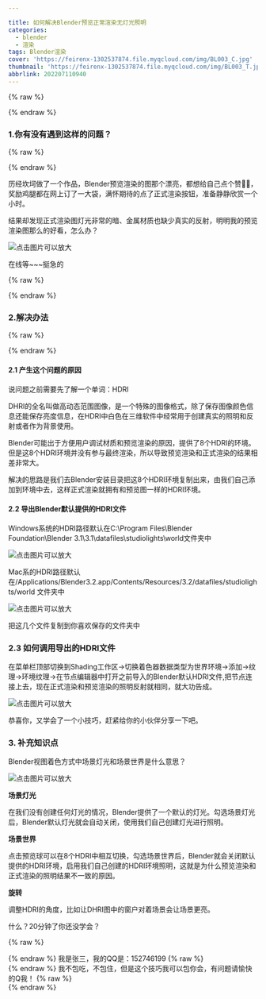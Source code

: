 ```yaml
---

title: 如何解决Blender预览正常渲染无灯光照明
categories:
  - blender
  - 渲染
tags: Blender渲染
cover: 'https://feirenx-1302537874.file.myqcloud.com/img/BL003_C.jpg'
thumbnail: 'https://feirenx-1302537874.file.myqcloud.com/img/BL003_T.jpg'
abbrlink: 202207110940
---
```


{% raw %}<article class="message is-danger"><div class="message-body">{% endraw %}

### 1.你有没有遇到这样的问题？

{% raw %}</div></article>{% endraw %}

历经坎坷做了一个作品，Blender预览渲染的图那个漂亮，都想给自己点个赞👍🏻，奖励鸡腿都在网上订了一大袋，满怀期待的点了正式渲染按钮，准备静静欣赏一个小时。

结果却发现正式渲染图灯光非常的暗、金属材质也缺少真实的反射，明明我的预览渲染图那么的好看，怎么办？

<!-- more -->

![点击图片可以放大](https://feirenx-1302537874.file.myqcloud.com/img/BL003-1.png)

在线等~~~挺急的

{% raw %}<article class="message is-success"><div class="message-body">{% endraw %}

### 2.解决办法

{% raw %}</div></article>{% endraw %}

#### 2.1 产生这个问题的原因

说问题之前需要先了解一个单词：HDRI

DHRI的全名叫做高动态范围图像，是一个特殊的图像格式，除了保存图像颜色信息还能保存亮度信息，在HDRI中白色在三维软件中经常用于创建真实的照明和反射或者作为背景使用。

Blender可能出于方便用户调试材质和预览渲染的原因，提供了8个HDRI的环境。但是这8个HDRI环境并没有参与最终渲染，所以导致预览渲染和正式渲染的结果相差非常大。

解决的思路是我们去Blender安装目录把这8个HDRI环境复制出来，由我们自己添加到环境中去，这样正式渲染就拥有和预览图一样的HDRI环境。

#### 2.2 导出Blender默认提供的HDRI文件

Windows系统的HDRI路径默认在C:\Program Files\Blender Foundation\Blender 3.1\3.1\datafiles\studiolights\world文件夹中

![点击图片可以放大](https://feirenx-1302537874.file.myqcloud.com/img/BL003-2.png)

Mac系的HDRI路径默认在/Applications/Blender3.2.app/Contents/Resources/3.2/datafiles/studiolights/world 文件夹中

![点击图片可以放大](https://feirenx-1302537874.file.myqcloud.com/img/BL003-3.png)

把这几个文件复制到你喜欢保存的文件夹中

### 2.3 如何调用导出的HDRI文件

在菜单栏顶部切换到Shading工作区→切换着色器数据类型为世界环境→添加→纹理→环境纹理→在节点编辑器中打开之前导入的Blender默认HDRI文件,把节点连接上去，现在正式渲染和预览渲染的照明反射就相同，就大功告成。

![点击图片可以放大](https://feirenx-1302537874.file.myqcloud.com/img/BL003-4.png)

恭喜你，又学会了一个小技巧，赶紧给你的小伙伴分享一下吧。

### 3. 补充知识点

Blender视图着色方式中场景灯光和场景世界是什么意思？

![点击图片可以放大](https://feirenx-1302537874.file.myqcloud.com/img/BL003-5.png)

**场景灯光**

在我们没有创建任何灯光的情况，Blender提供了一个默认的灯光。勾选场景灯光后，Blender默认灯光就会自动关闭，使用我们自己创建灯光进行照明。

**场景世界**

点击预览球可以在8个HDRI中相互切换，勾选场景世界后，Blender就会关闭默认提供的HDRI环境，启用我们自己创建的HDRI环境照明，这就是为什么预览渲染和正式渲染的照明结果不一致的原因。

**旋转**

调整HDRI的角度，比如让DHRI图中的窗户对着场景会让场景更亮。

什么？20分钟了你还没学会？

{% raw %}<article class="message is-info"><div class="message-header">{% endraw %}
我是张三，我的QQ是：152746199
{% raw %}</div><div class="message-body">{% endraw %}
我不包吃，不包住，但是这个技巧我可以包你会，有问题请愉快的Q我！
{% raw %}</div></article>{% endraw %}

